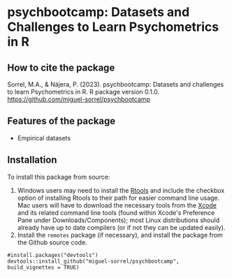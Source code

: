 # psychbootcamp: Datasets and Challenges to Learn Psychometrics in R

## How to cite the package

Sorrel, M.A., & Nájera, P. (2023). psychbootcamp: Datasets and challenges to learn Psychometrics in R. R package version 0.1.0. https://github.com/miguel-sorrel/psychbootcamp

## Features of the package

* Empirical datasets

## Installation

To install this package from source:

1. Windows users may need to install the [Rtools](https://cran.r-project.org/bin/windows/Rtools/) and include the checkbox option of installing Rtools to their path for easier command line usage. Mac users will have to download the necessary tools from the [Xcode](https://apps.apple.com/ca/app/xcode/id497799835?mt=12) and its related command line tools (found within Xcode's Preference Pane under Downloads/Components); most Linux distributions should already have up to date compilers (or if not they can be updated easily).
2. Install the `remotes` package (if necessary), and install the package from the Github source code.

```
#install.packages("devtools")
devtools::install_github("miguel-sorrel/psychbootcamp", build_vignettes = TRUE)
```
